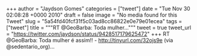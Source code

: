 
+++
author = "Jaydson Gomes"
categories = ["tweet"]
date = "Tue Nov 30 02:08:28 +0000 2010"
draft = false
image = "No media found for this Tweet"
slug = "5a54fd40fcf31f5c03ad8cc86822e0e79e01ecea"
tags = ["tweet"]
title = """RT @GeoBarba: Toda mulher..."""
tweet = true
tweet_url = "https://twitter.com/jaydson/status/9428517179625472"
+++
RT @GeoBarba: Toda mulher é assim!! - http://tinyurl.com/32ojs9e (via @sedentario_org)...
